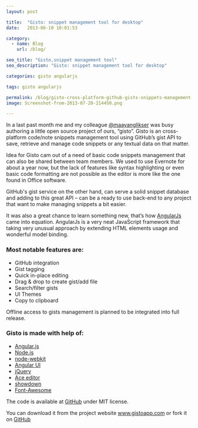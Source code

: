 ```yaml
---
layout: post

title:  "Gisto: snippet management tool for desktop"
date:   2013-06-10 10:01:53

category:
  - name: Blog
    url: /blog/

seo_title: "Gisto,snippet management tool"
seo_description: "Gisto: snippet management tool for desktop"

categories: gisto angularjs

tags: gisto angularjs

permalink: /blog/gisto-cross-platform-github-gists-snippets-management-tool-for-desktop
image: Screenshot-from-2013-07-20-214450.png

---
```


In a last past month me and my colleague <a title="@maayanglikser" href="http://twitter.com/maayanglikser" target="_blank">@maayanglikser</a> was busy authoring a little open source project of ours, &#8220;gisto&#8221;. Gisto is an cross-platform code/note snippets management tool using GitHub&#8217;s gist API to save, retrieve and manage code snippets or any textual data on that matter.

<!--more-->

Idea for Gisto cam out of a need of basic code snippets management that can also be shared between team members. We used to use Evernote for about a year now, but the lack of features like syntax highlighting or even basic code formatting are not possible as the editor is more like the one found in Office software.

GitHub's gist service on the other hand, can serve a solid snippet database and adding to this great API &#8211; can be a ready to use back-end to any project that want to make managing snippets a bit easier.

It was also a great chance to learn something new, that&#8217;s how <a title="angularjs" href="http://angularjs.org" target="_blank">AngularJs</a> came into equation. AngularJs is a very neat JavaScript framework that taking very unusual approach by extending HTML elements usage and wonderful model binding.

### Most notable features are:

*   GitHub integration
*   Gist tagging
*   Quick in-place editing
*   Drag & drop to create gist/add file
*   Search/filter gists
*   UI Themes
*   Copy to clipboard

Offline access to gists management is planned to be integrated into full release.

### Gisto is made with help of:

*   [Angular.js][2]
*   [Node.js][3]
*   [node-webkit][4]
*   [Angular UI][5]
*   [jQuery][6]
*   [Ace editor][7]
*   [showdown][8]
*   [Font-Awesome][9]

The code is available at <a href="https://github.com/Gisto/Gisto" target="_blank">GitHub</a> under MIT license.

You can download it from the project website <a href="http://www.gistoapp.com/" target="_blank">www.gistoapp.com</a> or fork it on <a href="https://github.com/Gisto/Gisto" target="_blank">GitHub</a>

 [2]: http://angularjs.org/
 [3]: http://nodejs.org/
 [4]: https://github.com/rogerwang/node-webkit
 [5]: http://angular-ui.github.io/
 [6]: http://jquery.com/
 [7]: http://ajaxorg.github.io/ace/
 [8]: https://github.com/coreyti/showdown
 [9]: http://fortawesome.github.io/Font-Awesome/